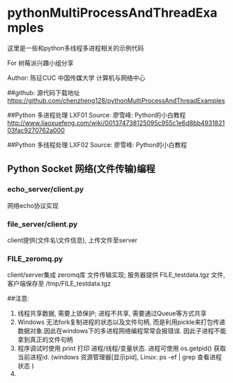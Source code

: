 # pythonMultiProcessAndThreadExamples
这里是一些和python多线程多进程相关的示例代码

For 树莓派兴趣小组分享

Author: 陈征CUC 中国传媒大学 计算机与网络中心 

##github:  源代码下载地址
  https://github.com/chenzheng128/pythonMultiProcessAndThreadExamples

##Python 多进程处理 LXF01 
Source: 廖雪峰: Python的小白教程  http://www.liaoxuefeng.com/wiki/001374738125095c955c1e6d8bb493182103fac9270762a000

##Python 多线程处理 LXF02
Source: 廖雪峰: Python的小白教程

## Python Socket 网络(文件传输)编程
### echo_server/client.py
  网络echo协议实现
### file_server/client.py
  client提供(文件名\文件信息), 上传文件至server
### FILE_zeromq.py
  client/server集成 zeromq库 文件传输实现; 服务器提供 FILE_testdata.tgz 文件, 客户端保存至 /tmp/FILE_testdata.tgz


##注意:

1. 线程共享数据, 需要上锁保护; 进程不共享, 需要通过Queue等方式共享
2. Windows 无法fork复制进程的状态以及文件句柄, 而是利用pickle来打包传递数据对象.因此在windows下的多进程网络编程常常会报错误. 因此子进程不能拿到真正的文件句柄
3. 程序调试时使用 print 打印 进程/线程/变量状态. 进程可使用 os.getpid() 获取当前进程id. (windows 资源管理器[显示pid], Linux: ps -ef | grep <pid> 查看进程状态 )
4. 
